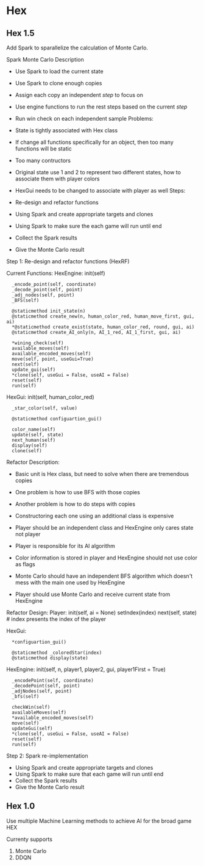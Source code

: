 # Hex



## Hex 1.5
Add Spark to sparallelize the calculation of Monte Carlo.

Spark Monte Carlo
Description
   - Use Spark to load the current state
   - Use Spark to clone enough copies
   - Assign each copy an independent _step_ to focus on
   - Use engine functions to run the rest steps based on the current _step_
   - Run win check on each independent sample
Problems:
   - State is tightly associated with Hex class
   - If change all functions specifically for an object, then too many functions will be static
   - Too many contructors
   
   - Original state use 1 and 2 to represent two different states, how to associate them with player colors
   - HexGui needs to be changed to associate with player as well
Steps:
   - Re-design and refactor functions
   - Using Spark and create appropriate targets and clones
   - Using Spark to make sure the each game will run until end
   - Collect the Spark results
   - Give the Monte Carlo result


Step 1: Re-design and refactor functions (HexRF)

Current Functions: 
   HexEngine:
      init(self)
      
      _encode_point(self, coordinate)
      _decode_point(self, point)
      _adj_nodes(self, point)
      _BFS(self)
      
      @staticmethod init_state(n)
      @staticmethod create_new(n, human_color_red, human_move_first, gui, ai)
      *@staticmethod create_exist(state, human_color_red, round, gui, ai)
      @staticmethod create_AI_only(n, AI_1_red, AI_1_first, gui, ai)
      
      *wining_check(self)
      available_moves(self)
      available_encoded_moves(self)
      move(self, point, useGui=True)
      next(self)
      update_gui(self)
      *clone(self, useGui = False, useAI = False)
      reset(self)
      run(self)
   HexGui:
      init(self, human_color_red)
      
      _star_color(self, value)
      
      @staticmethod configuartion_gui()
      
      color_name(self)
      update(self, state)
      next_human(self)
      display(self)
      clone(self)
   
Refactor Description:
   - Basic unit is Hex class, but need to solve when there are tremendous copies
   - One problem is how to use BFS with those copies
   - Another problem is how to do steps with copies
   - Constructoring each one using an additional class is expensive
   
   - Player should be an independent class and HexEngine only cares state not player
   - Player is responsible for its AI algorithm
   - Color information is stored in player and HexEngine should not use color as flags
   - Monte Carlo should have an independent BFS algorithm which doesn't mess with the main one used by HexEngine
   - Player should use Monte Carlo and receive current state from HexEngine
   
Refactor Design:
   Player:
      init(self, ai = None)
      setIndex(index)
      next(self, state)         # index presents the index of the player
           
   HexGui:
      
      *configuartion_gui()

      @staticmethod _coloredStar(index)
      @staticmethod display(state)
      
      
   HexEngine:
      init(self, n, player1, player2, gui, player1First = True)
      
      _encodePoint(self, coordinate)
      _decodePoint(self, point)
      _adjNodes(self, point)
      _bfs(self)
      
      checkWin(self)
      availableMoves(self)
      *available_encoded_moves(self)
      move(self)
      updateGui(self)
      *clone(self, useGui = False, useAI = False)
      reset(self)
      run(self)

Step 2: Spark re-implementation
   - Using Spark and create appropriate targets and clones
   - Using Spark to make sure that each game will run until end
   - Collect the Spark results
   - Give the Monte Carlo result

## Hex 1.0
Use multiple Machine Learning methods to achieve AI for the broad game HEX

Currenty supports
1. Monte Carlo
2. DDQN
   
   
   
   
   
   
   
   
   
   
   
   
   

